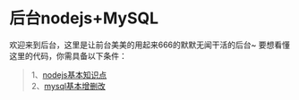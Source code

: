 # 后台nodejs+MySQL
欢迎来到后台，这里是让前台美美的用起来666的默默无闻干活的后台~
要想看懂这里的代码，你需具备以下条件：</br>
>1、[nodejs基本知识点](https://www.runoob.com/nodejs/nodejs-tutorial.html) </br>
>2、[mysql基本增删改](https://www.runoob.com/mysql/mysql-tutorial.html)</br>



	
